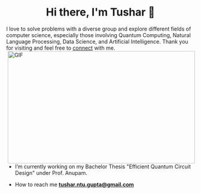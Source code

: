 
<h1 align="center">Hi there, I'm Tushar 👋</h1>

I love to solve problems with a diverse group and explore different fields of computer science, especially those involving Quantum Computing, Natural Language Processing, Data Science, and Artificial Intelligence. Thank you for visiting and feel free to <a href="https://www.linkedin.com/in/tushargupta19/">connect</a> with me. 
  <img align="right" alt="GIF" src="https://github.com/abhisheknaiidu/abhisheknaiidu/blob/master/code.gif?raw=true" width="500" height="300" />


- I’m currently working on my Bachelor Thesis "Efficient Quantum Circuit Design" under Prof. Anupam.

- How to reach me **tushar.ntu.gupta@gmail.com**  


</a> 
<!-- <img align="left" src="https://user-images.githubusercontent.com/124782352/217724003-9c3315c0-8a3b-46b8-afea-b42242322861.png" width="300" height="100"> -->
<!-- <img align="left" alt="GIF" src="https://www.wondriumdaily.com/wp-content/uploads/2019/07/header-41-1024x559.jpg?raw=true" width="500" height="300" /> -->
<!-- [![Anurag's GitHub stats](https://github-readme-stats.vercel.app/api?username=TushG29)](https://github.com/anuraghazra/github-readme-stats) -->
<!-- [![spotify-github-profile](https://spotify-github-profile.vercel.app/api/view?uid=315t3mkhqv566437y4espuykzrva&cover_image=true&theme=default&show_offline=false&background_color=121212)](https://github.com/kittinan/spotify-github-profile) -->


<br>
</p>
